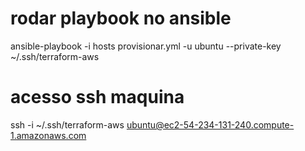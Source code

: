 # rodar playbook no ansible
ansible-playbook -i hosts provisionar.yml -u ubuntu --private-key ~/.ssh/terraform-aws

# acesso ssh maquina
ssh -i ~/.ssh/terraform-aws ubuntu@ec2-54-234-131-240.compute-1.amazonaws.com 
